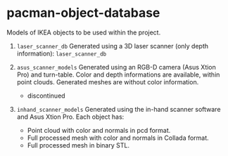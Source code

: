 pacman-object-database
======================

Models of IKEA objects to be used within the project.

1. `laser_scanner_db` Generated using a 3D laser scanner (only depth information): `laser_scanner_db`

2. `asus_scanner_models` Generated using an RGB-D camera (Asus Xtion Pro) and turn-table. Color and depth informations are available, within point clouds. Generated meshes are without color information.
	- discontinued
3. `inhand_scanner_models` Generated using the in-hand scanner software and Asus Xtion Pro. Each object has:
	- Point cloud with color and normals in pcd format.
	- Full processed mesh with color and normals in Collada format.
	- Full processed mesh in binary STL.
